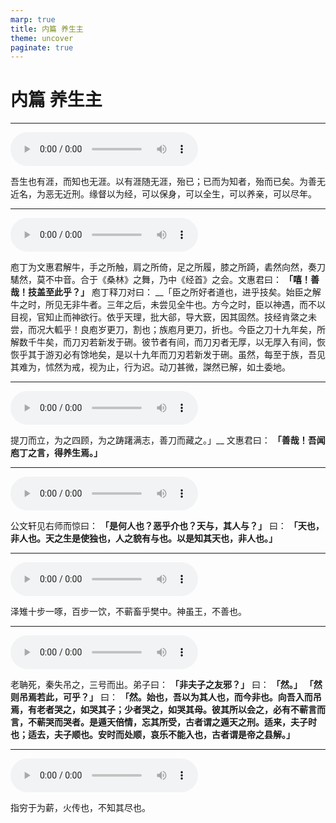 ```yaml
---
marp: true
title: 内篇 养生主
theme: uncover
paginate: true
---
```


# 内篇 养生主

---

![](assets/audios/04/1.mp3)

吾生也有涯，而知也无涯。以有涯随无涯，殆已；已而为知者，殆而已矣。为善无近名，为恶无近刑。缘督以为经，可以保身，可以全生，可以养亲，可以尽年。

---

![](assets/audios/04/2.mp3)

庖丁为文惠君解牛，手之所触，肩之所倚，足之所履，膝之所踦，砉然向然，奏刀騞然，莫不中音。合于《桑林》之舞，乃中《经首》之会。文惠君曰： __「嘻！善哉！技盖至此乎？」__ 庖丁释刀对曰： __「臣之所好者道也，进乎技矣。始臣之解牛之时，所见无非牛者。三年之后，未尝见全牛也。方今之时，臣以神遇，而不以目视，官知止而神欲行。依乎天理，批大郤，导大窾，因其固然。技经肯綮之未尝，而况大軱乎！良庖岁更刀，割也；族庖月更刀，折也。今臣之刀十九年矣，所解数千牛矣，而刀刃若新发于硎。彼节者有间，而刀刃者无厚，以无厚入有间，恢恢乎其于游刃必有馀地矣，是以十九年而刀刃若新发于硎。虽然，每至于族，吾见其难为，怵然为戒，视为止，行为迟。动刀甚微，謋然已解，如土委地。

---

![](assets/audios/04/3.mp3)

提刀而立，为之四顾，为之踌躇满志，善刀而藏之。」__ 文惠君曰： __「善哉！吾闻庖丁之言，得养生焉。」__ 

---

![](assets/audios/04/4.mp3)

公文轩见右师而惊曰： __「是何人也？恶乎介也？天与，其人与？」__ 曰： __「天也，非人也。天之生是使独也，人之貌有与也。以是知其天也，非人也。」__ 

---

![](assets/audios/04/5.mp3)

泽雉十步一啄，百步一饮，不蕲畜乎樊中。神虽王，不善也。

---

![](assets/audios/04/6.mp3)

老聃死，秦失吊之，三号而出。弟子曰： __「非夫子之友邪？」__ 曰： __「然。」__  __「然则吊焉若此，可乎？」__ 曰： __「然。始也，吾以为其人也，而今非也。向吾入而吊焉，有老者哭之，如哭其子；少者哭之，如哭其母。彼其所以会之，必有不蕲言而言，不蕲哭而哭者。是遁天倍情，忘其所受，古者谓之遁天之刑。适来，夫子时也；适去，夫子顺也。安时而处顺，哀乐不能入也，古者谓是帝之县解。」__ 

---

![](assets/audios/04/7.mp3)

指穷于为薪，火传也，不知其尽也。
